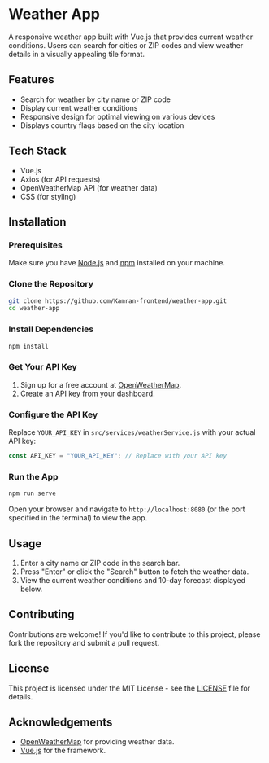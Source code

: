 # Weather App

A responsive weather app built with Vue.js that provides current weather conditions. Users can search for cities or ZIP codes and view weather details in a visually appealing tile format.

## Features

- Search for weather by city name or ZIP code
- Display current weather conditions
- Responsive design for optimal viewing on various devices
- Displays country flags based on the city location

## Tech Stack

- Vue.js
- Axios (for API requests)
- OpenWeatherMap API (for weather data)
- CSS (for styling)

## Installation

### Prerequisites

Make sure you have [Node.js](https://nodejs.org/) and [npm](https://www.npmjs.com/) installed on your machine.

### Clone the Repository

```bash
git clone https://github.com/Kamran-frontend/weather-app.git
cd weather-app
```


### Install Dependencies

```bash
npm install
```

### Get Your API Key

1. Sign up for a free account at [OpenWeatherMap](https://openweathermap.org/api).
2. Create an API key from your dashboard.

### Configure the API Key

Replace `YOUR_API_KEY` in `src/services/weatherService.js` with your actual API key:

```javascript
const API_KEY = "YOUR_API_KEY"; // Replace with your API key
```

### Run the App

```bash
npm run serve
```

Open your browser and navigate to `http://localhost:8080` (or the port specified in the terminal) to view the app.

## Usage

1. Enter a city name or ZIP code in the search bar.
2. Press "Enter" or click the "Search" button to fetch the weather data.
3. View the current weather conditions and 10-day forecast displayed below.


## Contributing

Contributions are welcome! If you'd like to contribute to this project, please fork the repository and submit a pull request.

## License

This project is licensed under the MIT License - see the [LICENSE](LICENSE) file for details.

## Acknowledgements

- [OpenWeatherMap](https://openweathermap.org/api) for providing weather data.
- [Vue.js](https://vuejs.org/) for the framework.
